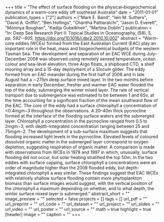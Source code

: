 +++
title = "The effect of surface flooding on the physical–biogeochemical dynamics of a warm-core eddy off southeast Australia"
date = "2011-01-01"
publication_types = ["2"]
authors = ["Mark E. Baird", "Iain M. Suthers", "David A. Griffin", "Ben Hollings", "Charitha Pattiaratchi", "Jason D. Everett", "Moninya Roughan", "Kadija Oubelkheir", "Martina Doblin"]
publication = "In: Deep Sea Research Part II: Topical Studies in Oceanography, (58), 5, _pp. 592--605_, https://doi.org/10.1016/j.dsr2.2010.10.002"
abstract = "Warm-core eddies (WCEs) formed from the East Australian Current (EAC) play an important role in the heat, mass and biogeochemical budgets of the western Tasman Sea. The development and separation of an EAC WCE during July–December 2008 was observed using remotely sensed temperature, ocean colour and sea-level elevation, three Argo floats, a shipboard CTD, a shelf mooring array and a 15-day deployment of a Slocum glider. The eddy formed from an EAC meander during the first half of 2008 and in late August had a ∼275m deep surface mixed layer. In the two months before separation in early December, fresher and warmer EAC water flooded the top of the eddy, submerging the winter mixed layer. The rate of vertical transport due to submergence was estimated to be between 1 and 6Sv, at the time accounting for a significant fraction of the mean southward flow of the EAC. The core of the eddy had a surface chlorophyll a concentration of <0.4mgm−3 throughout the observations. A 20–40m thick pycnocline formed at the interface of the flooding surface waters and the submerged layer. Chlorophyll a concentration in the pycnocline ranged from 0.5 to 2mgm−3, with depth-integrated concentration ranging between 25 and 75mgm−2. The development of a sub-surface maximum suggests that flooding increased light levels in the pycnocline. Elevated levels of coloured dissolved organic matter in the submerged layer correspond to oxygen depletion, suggesting respiration of organic matter. A comparison is made with observations from WCEs in 1978 and 1997 in which, unusually, surface flooding did not occur, but solar heating stratified the top 50m. In the two eddies with surface capping, surface chlorophyll a concentrations were an order of magnitude higher than the 2008 flooded eddy, but depth-integrated chlorophyll a was similar. These findings suggest that EAC WCEs with relatively shallow surface flooding contain more phytoplankton biomass than surface images would suggest, with the vertical position of the chlorophyll a maximum depending on whether, and to what depth, the winter surface mixed layer is submerged."
abstract_short = ""
image_preview = ""
selected = false
projects = []
tags = []
url_pdf = ""
url_preprint = ""
url_code = ""
url_dataset = ""
url_project = ""
url_slides = ""
url_video = ""
url_poster = ""
url_source = ""
math = true
highlight = true
[header]
image = ""
caption = ""
+++
